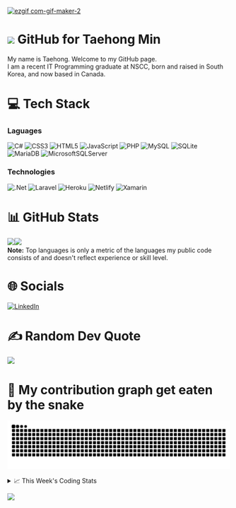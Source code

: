 <!--
<h3 align="center">
  Welcome to Taehong Min's profile!
</h3>
-->
[![ezgif com-gif-maker-2](https://user-images.githubusercontent.com/71358207/181141229-a1946f72-2781-4197-9419-f4d1b5625b1b.gif)](https://github.com/DevTaehong)

# <img src="https://media.giphy.com/media/hvRJCLFzcasrR4ia7z/giphy.gif" width="28"> GitHub for Taehong Min 

My name is Taehong. Welcome to my GitHub page.  
I am a recent IT Programming graduate at NSCC, born and raised in South Korea, and now based in Canada.

# 💻 Tech Stack
### Laguages
![C#](https://img.shields.io/badge/c%23-%23239120.svg?style=for-the-badge&logo=c-sharp&logoColor=white) 
![CSS3](https://img.shields.io/badge/css3-%231572B6.svg?style=for-the-badge&logo=css3&logoColor=white) 
![HTML5](https://img.shields.io/badge/html5-%23E34F26.svg?style=for-the-badge&logo=html5&logoColor=white)
![JavaScript](https://img.shields.io/badge/javascript-%23323330.svg?style=for-the-badge&logo=javascript&logoColor=%23F7DF1E) 
![PHP](https://img.shields.io/badge/php-%23777BB4.svg?style=for-the-badge&logo=php&logoColor=white) 
![MySQL](https://img.shields.io/badge/mysql-%2300f.svg?style=for-the-badge&logo=mysql&logoColor=white)
![SQLite](https://img.shields.io/badge/sqlite-%2307405e.svg?style=for-the-badge&logo=sqlite&logoColor=white)
![MariaDB](https://img.shields.io/badge/MariaDB-003545?style=for-the-badge&logo=mariadb&logoColor=white)
![MicrosoftSQLServer](https://img.shields.io/badge/Microsoft_SQL_Server-CC2927?style=for-the-badge&logo=microsoft-sql-server&logoColor=white)

### Technologies
![.Net](https://img.shields.io/badge/.NET-5C2D91?style=for-the-badge&logo=.net&logoColor=white) 
![Laravel](https://img.shields.io/badge/laravel-%23FF2D20.svg?style=for-the-badge&logo=laravel&logoColor=white)
![Heroku](https://img.shields.io/badge/heroku-%23430098.svg?style=for-the-badge&logo=heroku&logoColor=white) 
![Netlify](https://img.shields.io/badge/netlify-%23000000.svg?style=for-the-badge&logo=netlify&logoColor=#00C7B7) 
![Xamarin](https://img.shields.io/badge/Xamarin-3199DC?style=for-the-badge&logo=xamarin&logoColor=white)



# 📊 GitHub Stats
<a href="https://taehongmin.netlify.app/"><img height="137px" src="https://github-readme-stats.vercel.app/api?username=devtaehong&theme=vue-dark&hide_border=false&include_all_commits=true&count_private=true" /><!-- wi*quL3fcV --><img height="137px" src="https://github-readme-stats.vercel.app/api/top-langs/?username=devtaehong&theme=vue-dark&hide_border=false&include_all_commits=true&count_private=true&layout=compact" /></a>
<br/>
  <b>Note:</b> Top languages is only a metric of the languages my public code consists of and doesn't reflect experience or skill level.
# 🌐 Socials
[![LinkedIn](https://img.shields.io/badge/LinkedIn-0077B5?style=for-the-badge&logo=linkedin&logoColor=white)](https://linkedin.com/in/Taehong) 

# ✍️ Random Dev Quote
![](https://quotes-github-readme.vercel.app/api?type=horizontal&theme=radical)

# 🐍 My contribution graph get eaten by the snake 
![snake gif](https://github.com/devtaehong/devtaehong/blob/output/github-contribution-grid-snake.svg)

<details>
    <summary>📈 This Week's Coding Stats</summary>
<br/>
<!--START_SECTION:waka-->
**🐱 My GitHub Data** 

> 🏆 540 Contributions in the Year 2022
 > 
> 📦 235.4 kB Used in GitHub's Storage 
 > 
> 🚫 Not Opted to Hire
 > 
> 📜 19 Public Repositories 
 > 
> 🔑 4 Private Repositories  
 > 
**I'm an Early 🐤** 

```text
🌞 Morning    85 commits     ███░░░░░░░░░░░░░░░░░░░░░░   15.18% 
🌆 Daytime    219 commits    █████████░░░░░░░░░░░░░░░░   39.11% 
🌃 Evening    199 commits    █████████░░░░░░░░░░░░░░░░   35.54% 
🌙 Night      57 commits     ██░░░░░░░░░░░░░░░░░░░░░░░   10.18%

```
📅 **I'm Most Productive on Monday** 

```text
Monday       98 commits     ████░░░░░░░░░░░░░░░░░░░░░   17.5% 
Tuesday      88 commits     ████░░░░░░░░░░░░░░░░░░░░░   15.71% 
Wednesday    82 commits     ███░░░░░░░░░░░░░░░░░░░░░░   14.64% 
Thursday     85 commits     ███░░░░░░░░░░░░░░░░░░░░░░   15.18% 
Friday       76 commits     ███░░░░░░░░░░░░░░░░░░░░░░   13.57% 
Saturday     71 commits     ███░░░░░░░░░░░░░░░░░░░░░░   12.68% 
Sunday       60 commits     ██░░░░░░░░░░░░░░░░░░░░░░░   10.71%

```


📊 **This Week I Spent My Time On** 

```text
⌚︎ Time Zone: America/Halifax

💬 Programming Languages: 
JavaScript               13 hrs 59 mins      ███████████████████░░░░░░   78.88% 
JSON                     2 hrs 5 mins        ███░░░░░░░░░░░░░░░░░░░░░░   11.76% 
HTML                     36 mins             ░░░░░░░░░░░░░░░░░░░░░░░░░   3.44% 
CSS                      28 mins             ░░░░░░░░░░░░░░░░░░░░░░░░░   2.68% 
Markdown                 14 mins             ░░░░░░░░░░░░░░░░░░░░░░░░░   1.39%

🔥 Editors: 
VS Code                  16 hrs 27 mins      ███████████████████████░░   92.78% 
Sublime Text             1 hr 16 mins        █░░░░░░░░░░░░░░░░░░░░░░░░   7.22%

🐱‍💻 Projects: 
robofriends              10 hrs 54 mins      ███████████████░░░░░░░░░░   61.51% 
zeroToMastery_webDev     2 hrs 12 mins       ███░░░░░░░░░░░░░░░░░░░░░░   12.43% 
exercise_promises        2 hrs 8 mins        ███░░░░░░░░░░░░░░░░░░░░░░   12.08% 
advanced_exercise_looping54 mins             █░░░░░░░░░░░░░░░░░░░░░░░░   5.15% 
exercise_asyncawait      40 mins             █░░░░░░░░░░░░░░░░░░░░░░░░   3.8%

💻 Operating System: 
Mac                      17 hrs 44 mins      █████████████████████████   100.0%

```

**I Mostly Code in JavaScript** 

```text
JavaScript               8 repos             ██████░░░░░░░░░░░░░░░░░░░   25.81% 
C++                      4 repos             ███░░░░░░░░░░░░░░░░░░░░░░   12.9% 
Python                   3 repos             ██░░░░░░░░░░░░░░░░░░░░░░░   9.68% 
C#                       3 repos             ██░░░░░░░░░░░░░░░░░░░░░░░   9.68% 
PHP                      3 repos             ██░░░░░░░░░░░░░░░░░░░░░░░   9.68%

```


**Timeline**

![Chart not found](https://raw.githubusercontent.com/DevTaehong/DevTaehong/main/charts/bar_graph.png) 


 Last Updated on 08/09/2022 15:25:32 UTC
<!--END_SECTION:waka-->

NOTE: Top languages does not indicate my skill level or anything like that. It is just a metric of which languages have been hosted by me on GitHub based on the usage across repositories. There are others which I haven't put up on GitHub.
</details>

![](https://komarev.com/ghpvc/?username=devtaehong&style=for-the-badge)
